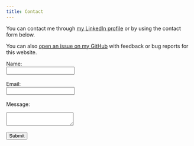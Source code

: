 ```yaml
---
title: Contact
---
```

<link rel="stylesheet" href="style.css">

You can contact me through [my LinkedIn profile](https://www.linkedin.com/in/streats) or by using the contact form below. 

You can also [open an issue on my GitHub](https://github.com/streats/streats.github.io/issues/new) with feedback or bug reports for this website.

<form action="https://api.staticforms.xyz/submit" method="post">
<input type="hidden" name="accessKey" value="d6e38e6b-4733-477d-bd58-50d7551925fa">

Name:<br>
<input type="text" name="name"><br><br>
Email: <br>
<input type="text" name="email"><br><br>
Message: <br>
<textarea name="message"></textarea><br><br>

<!-- Redirect to specific url after submission -->
<input type="hidden" name="redirectTo" value="https://streats.github.io">

<!-- Set subject line of received emails -->
<input type="hidden" name="subject" value="Contact form submission from streats.github.io">

<!-- Set sender name as submitted name -->
<input type="hidden" name="replyTo" value="{{name}}">
  
<!-- Specify replyto address as submitted email -->
<input type="hidden" name="replyTo" value="@">

<!-- Spam protection - If data is submitted in this field submission will be ignored -->
<input type="text" name="honeypot" style="display: none;">

<input type="submit" value="Submit" class="button">
</form>